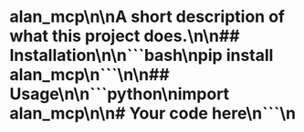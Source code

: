 # alan_mcp\n\nA short description of what this project does.\n\n## Installation\n\n\`\`\`bash\npip install alan_mcp\n\`\`\`\n\n## Usage\n\n\`\`\`python\nimport alan_mcp\n\n# Your code here\n\`\`\`\n